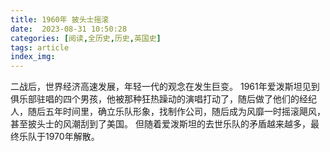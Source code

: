 ```yaml
---
title: 1960年 披头士摇滚
date:  2023-08-31 10:50:28
categories: [阅读,全历史,历史,英国史]
tags: article
index_img: 
---
```


二战后，世界经济高速发展，年轻一代的观念在发生巨变。
1961年爱泼斯坦见到俱乐部驻唱的四个男孩，他被那种狂热躁动的演唱打动了，随后做了他们的经纪人，随后五年时间里，确立乐队形象，找制作公司，随后成为风靡一时摇滚飓风，甚至披头士的风潮刮到了美国。
但随着爱泼斯坦的去世乐队的矛盾越来越多，最终乐队于1970年解散。